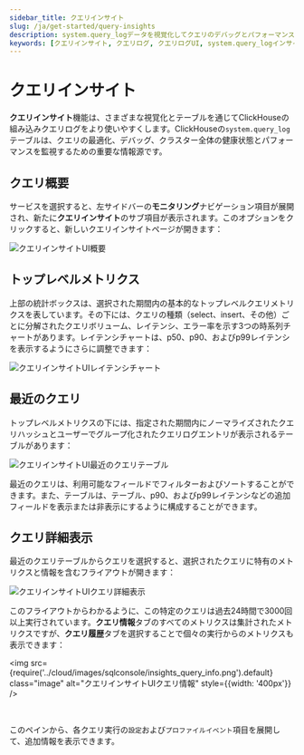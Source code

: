 ```yaml
---
sidebar_title: クエリインサイト
slug: /ja/get-started/query-insights
description: system.query_logデータを視覚化してクエリのデバッグとパフォーマンス最適化を簡素化
keywords: [クエリインサイト, クエリログ, クエリログUI, system.query_logインサイト]
---
```


# クエリインサイト

**クエリインサイト**機能は、さまざまな視覚化とテーブルを通じてClickHouseの組み込みクエリログをより使いやすくします。ClickHouseの`system.query_log`テーブルは、クエリの最適化、デバッグ、クラスター全体の健康状態とパフォーマンスを監視するための重要な情報源です。

## クエリ概要

サービスを選択すると、左サイドバーの**モニタリング**ナビゲーション項目が展開され、新たに**クエリインサイト**のサブ項目が表示されます。このオプションをクリックすると、新しいクエリインサイトページが開きます：

![クエリインサイトUI概要](@site/docs/ja/cloud/images/sqlconsole/insights_overview.png)

## トップレベルメトリクス

上部の統計ボックスは、選択された期間内の基本的なトップレベルクエリメトリクスを表しています。その下には、クエリの種類（select、insert、その他）ごとに分解されたクエリボリューム、レイテンシ、エラー率を示す3つの時系列チャートがあります。レイテンシチャートは、p50、p90、およびp99レイテンシを表示するようにさらに調整できます：

![クエリインサイトUIレイテンシチャート](@site/docs/ja/cloud/images/sqlconsole/insights_latency.png)

## 最近のクエリ

トップレベルメトリクスの下には、指定された期間内にノーマライズされたクエリハッシュとユーザーでグループ化されたクエリログエントリが表示されるテーブルがあります：

![クエリインサイトUI最近のクエリテーブル](@site/docs/ja/cloud/images/sqlconsole/insights_recent.png)

最近のクエリは、利用可能なフィールドでフィルターおよびソートすることができます。また、テーブルは、テーブル、p90、およびp99レイテンシなどの追加フィールドを表示または非表示にするように構成することができます。

## クエリ詳細表示

最近のクエリテーブルからクエリを選択すると、選択されたクエリに特有のメトリクスと情報を含むフライアウトが開きます：

![クエリインサイトUIクエリ詳細表示](@site/docs/ja/cloud/images/sqlconsole/insights_drilldown.png)

このフライアウトからわかるように、この特定のクエリは過去24時間で3000回以上実行されています。**クエリ情報**タブのすべてのメトリクスは集計されたメトリクスですが、**クエリ履歴**タブを選択することで個々の実行からのメトリクスも表示できます：

<img src={require('../cloud/images/sqlconsole/insights_query_info.png').default}    
  class="image"
  alt="クエリインサイトUIクエリ情報"
  style={{width: '400px'}} />

<br />

このペインから、各クエリ実行の`設定`および`プロファイルイベント`項目を展開して、追加情報を表示できます。
